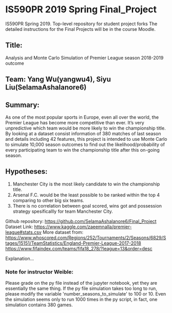 # IS590PR 2019 Spring Final_Project

IS590PR Spring 2019. Top-level repository for student project forks
The detailed instructions for the Final Projects will be in the course Moodle.

## Title:
Analysis and Monte Carlo Simulation of Premier League season 2018-2019 outcome

## Team: Yang Wu(yangwu4), Siyu Liu(SelamaAshalanore6)

## Summary: 
As one of the most popular sports in Europe, even all over the world, the Premier League has become more competitive than ever. It’s very unpredictive which team would be more likely to win the championship title. By looking at a dataset consist information of 380 matches of last season and details including 42 features, this project is intended to use Monte Carlo to simulate 10,000 season outcomes to find out the likelihood/probability of every participating team to win the championship title after this on-going season.

## Hypotheses:
1. Manchester City is the most likely candidate to win the championship title.
2. Arsenal F.C. would be the least possible to be ranked within the top 4 comparing to other big six teams.
3. There is no correlation between goal scored, wins got and possession strategy spesificallly for team Manchester City.

Github repository: https://github.com/SelamaAshalanore6/Final_Project
Dataset Link: https://www.kaggle.com/zaeemnalla/premier-league#stats.csv
More dataset from:
https://www.whoscored.com/Regions/252/Tournaments/2/Seasons/6829/Stages/15151/TeamStatistics/England-Premier-League-2017-2018
https://www.fifaindex.com/teams/fifa18_278/?league=13&order=desc


Explanation...



### Note for instructor Weible:
Please grade on the py file instead of the jupyter notebook, yet they are essentially the same thing.
If the py file simulation takes too long to run, please modify the variable 'number_seasons_to_simulate' to 100 or 10.
Even the simulation seems only to run 1000 times in the py script, in fact, one simulation contains 380 games.
